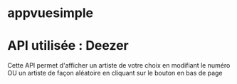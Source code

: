 # appvuesimple

# API utilisée : Deezer

Cette API permet d'afficher un artiste de votre choix en modifiant le numéro
OU
un artiste de façon aléatoire en cliquant sur le bouton en bas de page